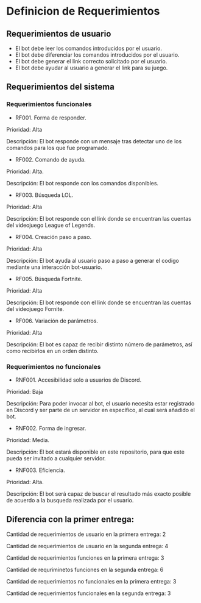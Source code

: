 # Definicion de Requerimientos

## Requerimientos de usuario
- El bot debe leer los comandos introducidos por el usuario.
- El bot debe diferenciar los comandos introducidos por el usuario.
- El bot debe generar el link correcto solicitado por el usuario.
- El bot debe ayudar al usuario a generar el link para su juego.


## Requerimientos del sistema

### Requerimientos funcionales
- RF001. Forma de responder.

Prioridad: Alta

Descripción: El bot responde con un mensaje tras detectar uno de los comandos para los que fue programado.

- RF002. Comando de ayuda.

Prioridad: Alta.

Descripción: El bot responde con los comandos disponibles.

- RF003. Búsqueda LOL.

Prioridad: Alta

Descripción: El bot responde con el link donde se encuentran las cuentas del videojuego League of Legends.

- RF004. Creación paso a paso.

Prioridad: Alta

Descripción: El bot ayuda al usuario paso a paso a generar el codigo mediante una interacción bot-usuario.

- RF005. Búsqueda Fortnite.

Prioridad: Alta

Descripción: El bot responde con el link donde se encuentran las cuentas del videojuego Fornite.

- RF006. Variación de parámetros.

Prioridad: Alta

Descripción: El bot es capaz de recibir distinto número de parámetros, así como recibirlos en un orden distinto.

### Requerimientos no funcionales
- RNF001. Accesibilidad solo a usuarios de Discord.

Prioridad: Baja

Descripción: Para poder invocar al bot, el usuario necesita estar registrado en Discord y ser parte de un servidor en específico, al cual será añadido el bot.

- RNF002. Forma de ingresar.

Prioridad: Media.

Descripción: El bot estará disponible en este repositorio, para que este pueda ser invitado a cualquier servidor.

- RNF003. Eficiencia.

Prioridad: Alta.

Descripción: El bot será capaz de buscar el resultado más exacto posible de acuerdo a la busqueda realizada por el usuario.

## Diferencia con la primer entrega:

Cantidad de requerimientos de usuario en la primera entrega: 2

Cantidad de requerimientos de usuario en la segunda entrega: 4

Cantidad de requerimientos funciones en la primera entrega: 3

Cantidad de requriminetos funciones en la segunda entrega: 6

Cantidad de requerimientos no funcionales en la primera entrega: 3

Cantidad de requerimientos funcionales en la segunda entrega: 3

